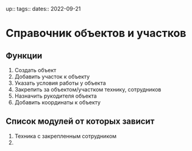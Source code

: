 up:: 
tags:: 
dates:: 2022-09-21

# Справочник объектов и участков


## Функции
1. Создать объект
2. Добавить участок к объекту 
3. Указать условия работы у объекта
4. Закрепить за объектом/участком технику, сотрудников
5. Назначить рукодителя объекта
6. Добавить координаты к объекту


## Список модулей от которых зависит
1. Техника с закрепленным сотрудником
2. 